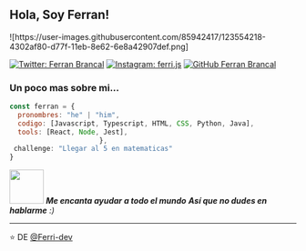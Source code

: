<h2> Hola, Soy Ferran! </h2>
![https://user-images.githubusercontent.com/85942417/123554218-4302af80-d77f-11eb-8e62-6e8a42907def.png]


[![Twitter: Ferran Brancal](https://img.shields.io/twitter/follow/Not_Ferri?style=social)](https://twitter.com/Not_Ferri)
[![Instagram: ferri.js](https://img.shields.io/badge/-ferri.js-blue?style=flat-square&logo=Instagram&logoColor=white&link=https://www.instagram.com/ferri.js/)](https://www.instagram.com/ferri.js)
[![GitHub Ferran Brancal](https://img.shields.io/github/followers/Ferri-dev?label=follow&style=social)](https://github.com/Ferri-dev)


### Un poco mas sobre mi...  

```javascript
const ferran = {
  pronombres: "he" | "him",
  codigo: [Javascript, Typescript, HTML, CSS, Python, Java],
  tools: [React, Node, Jest],
                      },
 challenge: "Llegar al 5 en matematicas"
}
```

<img src="https://media.giphy.com/media/CkDBCHguEGk0bONQVQ/giphy.gif" width="60"> <em><b>Me encanta ayudar a todo el mundo</b> <b>Así que no dudes en hablarme</b> :)</em>

---

⭐️ DE [@Ferri-dev](https://github.com/Ferri-dev)
